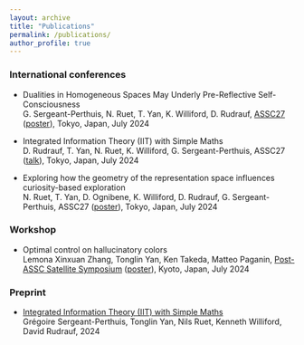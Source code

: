 ```yaml
---
layout: archive
title: "Publications"
permalink: /publications/
author_profile: true
---
```


### International conferences
* Dualities in Homogeneous Spaces May Underly Pre-Reflective Self-Consciousness <br>
G. Sergeant-Perthuis, N. Ruet, T. Yan, K. Williford, D. Rudrauf, [ASSC27](https://assc27.net/) ([poster](https://hal.sorbonne-universite.fr/hal-04636572)), Tokyo, Japan, July 2024

* Integrated Information Theory (IIT) with Simple Maths <br>
D. Rudrauf, T. Yan, N. Ruet, K. Williford, G. Sergeant-Perthuis, ASSC27 ([talk](https://hal.sorbonne-universite.fr/hal-04636522)), Tokyo, Japan, July 2024

* Exploring how the geometry of the representation space influences curiosity-based exploration <br>
N. Ruet, T. Yan, D. Ognibene, K. Williford, D. Rudrauf, G. Sergeant-Perthuis, ASSC27 ([poster](https://universite-paris-saclay.hal.science/hal-04637645)), Tokyo, Japan, July 2024

### Workshop
* Optimal control on hallucinatory colors <br>
Lemona Xinxuan Zhang, Tonglin Yan, Ken Takeda, Matteo Paganin, [Post-ASSC Satellite Symposium](https://drive.google.com/file/d/1oog64kLhi32-Y_ArKAsA3WzItYQobJCM/view?usp=sharing) ([poster](https://universite-paris-saclay.hal.science/hal-04637646)), Kyoto, Japan, July 2024

### Preprint
* [Integrated Information Theory (IIT) with Simple Maths](https://hal.sorbonne-universite.fr/hal-04531404/document) <br>
Grégoire Sergeant-Perthuis, Tonglin Yan, Nils Ruet, Kenneth Williford, David Rudrauf, 2024

